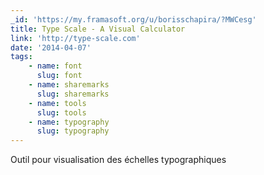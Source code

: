 ```yaml
---
_id: 'https://my.framasoft.org/u/borisschapira/?MWCesg'
title: Type Scale - A Visual Calculator
link: 'http://type-scale.com'
date: '2014-04-07'
tags:
    - name: font
      slug: font
    - name: sharemarks
      slug: sharemarks
    - name: tools
      slug: tools
    - name: typography
      slug: typography
---
```


<div class="markdown"><p>Outil pour visualisation des échelles typographiques
</p></div>
